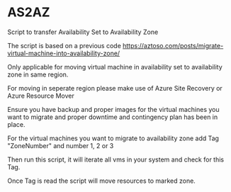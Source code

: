 # AS2AZ
Script to transfer Availability Set to Availability Zone

The script is based on a previous code https://aztoso.com/posts/migrate-virtual-machine-into-availability-zone/

Only applicable for moving virtual machine in availability set to availability zone in same region.

For moving in seperate region please make use of Azure Site Recovery or Azure Resource Mover

Ensure you have backup and proper images for the virtual machines you want to migrate and proper downtime and contingency plan has been in place.

For the virtual machines you want to migrate to availability zone add Tag "ZoneNumber" and number 1, 2 or 3

Then run this script, it will iterate all vms in your system and check for this Tag.

Once Tag is read the script will move resources to marked zone.
